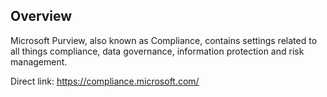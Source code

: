 ## Overview

Microsoft Purview, also known as Compliance, contains settings related to all things compliance, data governance, information protection and risk management.

Direct link: https://compliance.microsoft.com/